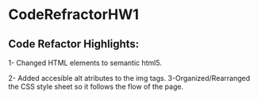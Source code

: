 # CodeRefractorHW1

## Code Refactor Highlights:

1- Changed HTML elements to semantic html5.
<nav>
<main>
<article>
<aside>
<footer>
2- Added accesible alt atributes to the img tags.
3-Organized/Rearranged the CSS style sheet so it follows the flow of the page.

